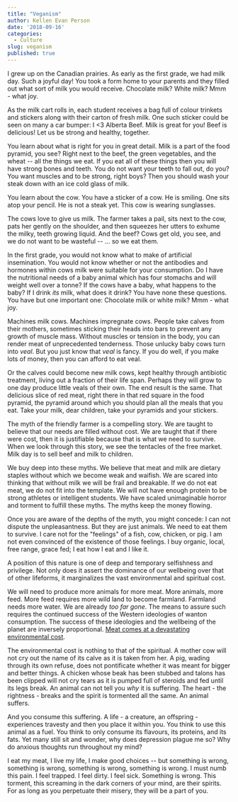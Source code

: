 ```yaml
---
title: "Veganism"
author: Kellen Evan Person
date: '2018-09-16'
categories:
  - Culture
slug: veganism
published: true
---
```


I grew up on the Canadian prairies. As early as the first grade, we had milk day. Such a joyful day! You took a form home to your parents and they filled out what sort of milk you would receive. Chocolate milk? White milk? Mmm - what joy.

As the milk cart rolls in, each student receives a bag full of colour trinkets and stickers along with their carton of fresh milk. One such sticker could be seen on many a car bumper: I <3 Alberta Beef. Milk is great for you! Beef is delicious! Let us be strong and healthy, together.

You learn about what is right for you in great detail. Milk is a part of the food pyramid, you see? Right next to the beef, the green vegetables, and the wheat -- all the things we eat. If you eat all of these things then you will have strong bones and teeth. You do not want your teeth to fall out, do you? You want muscles and to be strong, right boys? Then you should wash your steak down with an ice cold glass of milk.

You learn about the cow. You have a sticker of a cow. He is smiling. One sits atop your pencil. He is not a steak yet. This cow is wearing sunglasses.

The cows love to give us milk. The farmer takes a pail, sits next to the cow, pats her gently on the shoulder, and then squeezes her utters to exhume the milky, teeth growing liquid. And the beef? Cows get old, you see, and we do not want to be wasteful -- ... so we eat them.

In the first grade, you would not know what to make of artificial insemination. You would not know whether or not the antibodies and hormones within cows milk were suitable for your consumption. Do I have the nutritional needs of a baby animal which has four stomachs and will weight well over a tonne? If the cows have a baby, what happens to the baby? If I drink _its_ milk, what does it drink? You have none these questions. You have but one important one: Chocolate milk or white milk? Mmm - what joy.

Machines milk cows. Machines impregnate cows. People take calves from their mothers, sometimes sticking their heads into bars to prevent any growth of muscle mass. Without muscles or tension in the body, you can render meat of unprecedented tenderness. Those unlucky baby cows turn into _veal_. But you just know that _veal_ is fancy. If you do well, if you make lots of money, then you can afford to eat veal.

Or the calves could become new milk cows, kept healthy through antibiotic treatment, living out a fraction of their life span.  Perhaps they will grow to one day produce little veals of their own. The end result is the same. That delicious slice of red meat, right there in that red square in the food pyramid, the pyramid around which you should plan all the meals that you eat. Take your milk, dear children, take your pyramids and your stickers.

The myth of the friendly farmer is a compelling story. We are taught to believe that our needs are filled without cost. We are taught that if there were cost, then it is justifiable because that is what we need to survive. When we look through this story, we see the tentacles of the free market. Milk day is to sell beef and milk to children.

We buy deep into these myths. We believe that meat and milk are dietary staples without which we become weak and waifish. We are scared into thinking that without milk we will be frail and breakable. If we do not eat meat, we do not fit into the template. We will not have enough protein to be strong athletes or intelligent students. We have scaled unimaginable horror and torment to fulfill these myths. The myths keep the money flowing.

Once you are aware of the depths of the myth, you might concede: I can not dispute the unpleasantness. But they are just animals. We need to eat them to survive. I care not for the "feelings" of a fish, cow, chicken, or pig. I am not even convinced of the existence of those feelings. I buy organic, local, free range, grace fed; I eat how I eat and I like it.

A position of this nature is one of deep and temporary selfishness and privilege. Not only does it assert the dominance of our wellbeing over that of other lifeforms, it marginalizes the vast environmental and spiritual cost.

We will need to produce more animals for more meat. More animals, more feed. More feed requires more wild land to become farmland. Farmland needs more water. We are already _too far gone_. The means to assure such requires the continued success of the Western ideologies of wanton consumption. The success of these ideologies and the wellbeing of the planet are inversely proportional. [Meat comes at a devastating environmental cost](http://cases.open.ubc.ca/environmental-impact-of-meat-consumption/).

The environmental cost is nothing to that of the spiritual. A mother cow will not cry out the name of its calve as it is taken from her. A pig, wading through its own refuse, does not pontificate whether it was meant for bigger and better things. A chicken whose beak has been stubbed and talons has been clipped will not cry tears as it is pumped full of steroids and fed until its legs break. An animal can not tell you _why_ it is suffering. The heart -  the rightness - breaks and the spirit is tormented all the same. An animal suffers.

And you consume this suffering. A life - a creature, an offspring - experiences travesty and then you place it within you. You think to use this animal as a fuel. You think to only consume its flavours, its proteins, and its fats. Yet many still sit and wonder, why does depression plague me so? Why do anxious thoughts run throughout my mind?

I eat my meat, I live my life, I make good choices -- but something is wrong, something is wrong, something is wrong, something is wrong. I must numb this pain. I feel trapped. I feel dirty. I feel sick. Something is wrong. This torment, this screaming in the dark corners of your mind, are their spirits. For as long as you perpetuate their misery, they will be a part of you.
